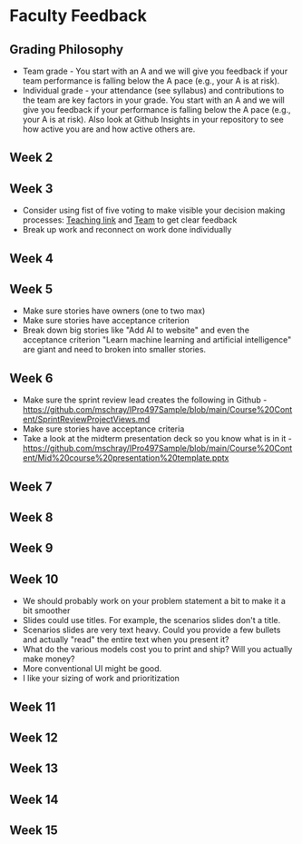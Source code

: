 # Faculty Feedback #

## Grading Philosophy ##
- Team grade - You start with an A and we will give you feedback if your team performance is falling below the A pace (e.g., your A is at risk).
- Individual grade - your attendance (see syllabus) and contributions to the team are key factors in your grade.  You start with an A and we will give you feedback if your performance is falling below the A pace (e.g., your A is at risk).  Also look at Github Insights in your repository to see how active you are and how active others are.

## Week 2 ##

## Week 3 ##
- Consider using fist of five voting to make visible your decision making processes: [Teaching link](https://github.com/mschray/IPro497Sample/blob/main/External%20Course%20Aids/Fist%20%20of%20Five%20teaching%20feedback.jpg) and [Team](https://github.com/mschray/IPro497Sample/blob/main/External%20Course%20Aids/Fist%20of%20five%20team%20feedback.jpg) to get clear feedback
- Break up work and reconnect on work done individually

## Week 4 ##

## Week 5 ##
- Make sure stories have owners (one to two max)
- Make sure stories have acceptance criterion
- Break down big stories like "Add AI to website"  and even the acceptance criterion "Learn machine learning and artificial intelligence" are giant and need to broken into smaller stories.

## Week 6 ##
- Make sure the sprint review lead creates the following in Github -https://github.com/mschray/IPro497Sample/blob/main/Course%20Content/SprintReviewProjectViews.md
- Make sure stories have acceptance criteria
- Take a look at the midterm presentation deck so you know what is in it -https://github.com/mschray/IPro497Sample/blob/main/Course%20Content/Mid%20course%20presentation%20template.pptx

## Week 7 ##

## Week 8 ##

## Week 9 ##

## Week 10 ##
- We should probably work on your problem statement a bit to make it a bit smoother
- Slides could use titles.  For example, the scenarios slides don't a title.
- Scenarios slides are very text heavy.  Could you provide a few bullets and actually "read" the entire text when you present it?
- What do the various models cost you to print and ship?  Will you actually make money?
- More conventional UI might be good.
- I like your sizing of work and prioritization 

## Week 11 ##

## Week 12 ##

## Week 13 ##

## Week 14 ##

## Week 15 ##
